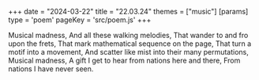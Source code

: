 +++
date = "2024-03-22"
title = "22.03.24"
themes = ["music"]
[params]
  type = 'poem'
  pageKey = 'src/poem.js'
+++

Musical madness,
And all these walking melodies,
That wander to and fro upon the frets,
That mark mathematical sequence on the page,
That turn a motif into a movement,
And scatter like mist into their many permutations,
Musical madness,
A gift I get to hear from nations here and there,
From nations I have never seen.
